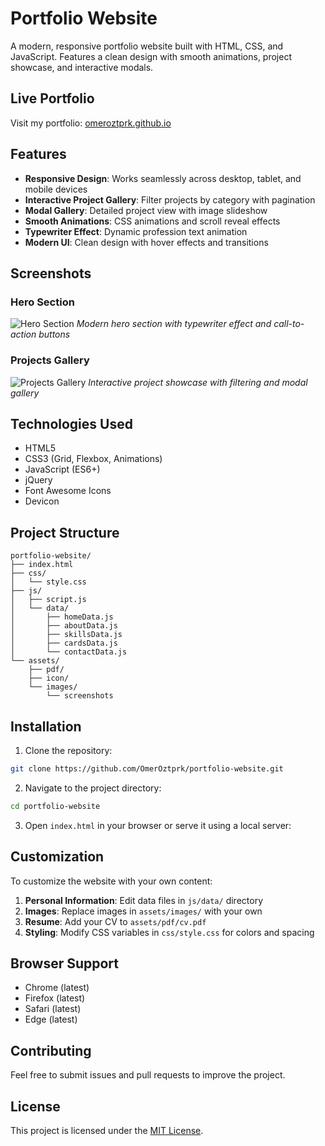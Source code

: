 # Portfolio Website

A modern, responsive portfolio website built with HTML, CSS, and JavaScript. Features a clean design with smooth animations, project showcase, and interactive modals.

## Live Portfolio

Visit my portfolio: [omeroztprk.github.io](https://omeroztprk.github.io/)

## Features

- **Responsive Design**: Works seamlessly across desktop, tablet, and mobile devices
- **Interactive Project Gallery**: Filter projects by category with pagination
- **Modal Gallery**: Detailed project view with image slideshow
- **Smooth Animations**: CSS animations and scroll reveal effects
- **Typewriter Effect**: Dynamic profession text animation
- **Modern UI**: Clean design with hover effects and transitions

## Screenshots

### Hero Section
![Hero Section](./assets/images/screenshots/hero-section.png)
*Modern hero section with typewriter effect and call-to-action buttons*

### Projects Gallery
![Projects Gallery](./assets/images/screenshots/projects-section.png)
*Interactive project showcase with filtering and modal gallery*

## Technologies Used

- HTML5
- CSS3 (Grid, Flexbox, Animations)
- JavaScript (ES6+)
- jQuery
- Font Awesome Icons
- Devicon

## Project Structure

```
portfolio-website/
├── index.html
├── css/
│   └── style.css
├── js/
│   ├── script.js
│   └── data/
│       ├── homeData.js
│       ├── aboutData.js
│       ├── skillsData.js
│       ├── cardsData.js
│       └── contactData.js
└── assets/
    ├── pdf/
    ├── icon/
    └── images/
        └── screenshots
```

## Installation

1. Clone the repository:
```bash
git clone https://github.com/OmerOztprk/portfolio-website.git
```

2. Navigate to the project directory:
```bash
cd portfolio-website
```

3. Open `index.html` in your browser or serve it using a local server:

## Customization

To customize the website with your own content:

1. **Personal Information**: Edit data files in `js/data/` directory
2. **Images**: Replace images in `assets/images/` with your own
3. **Resume**: Add your CV to `assets/pdf/cv.pdf`
4. **Styling**: Modify CSS variables in `css/style.css` for colors and spacing

## Browser Support

- Chrome (latest)
- Firefox (latest)
- Safari (latest)
- Edge (latest)

## Contributing

Feel free to submit issues and pull requests to improve the project.

## License

This project is licensed under the [MIT License](LICENSE).

